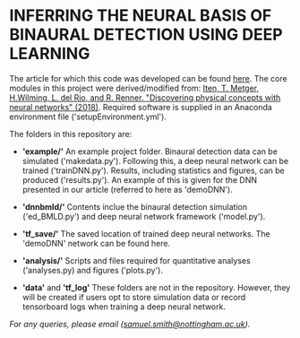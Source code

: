 # INFERRING THE NEURAL BASIS OF BINAURAL DETECTION USING DEEP LEARNING


The article for which this code was developed can be found [here](https://www.biorxiv.org/content/10.1101/2021.01.05.425246v1). The core modules in this project were derived/modified from: [Iten, T. Metger, H.Wilming, L. del Rio, and R. Renner. "Discovering physical concepts with neural networks" (2018)](https://github.com/eth-nn-physics/nn_physical_concepts/). Required software is supplied in an Anaconda environment file ('setupEnvironment.yml'). 


The folders in this repository are:

+ **'example/'** An example project folder. Binaural detection data can be simulated ('makedata.py'). Following this, a deep neural network can be trained ('trainDNN.py'). Results, including statistics and figures, can be produced ('results.py'). An example of this is given for the DNN presented in our article (referred to here as 'demoDNN'). 

+ **'dnnbmld/'** Contents inclue the binaural detection simulation ('ed_BMLD.py') and deep neural network framework ('model.py').

+ **'tf_save/'** The saved location of trained deep neural networks. The 'demoDNN' network can be found here.

+ **'analysis/'** Scripts and files required for quantitative analyses ('analyses.py) and figures ('plots.py').

+ **'data'** and **'tf_log'** These folders are not in the repository. However, they will be created if users opt to store simulation data or record tensorboard logs when training a deep neural network.


*For any queries, please email (samuel.smith@nottingham.ac.uk).*
